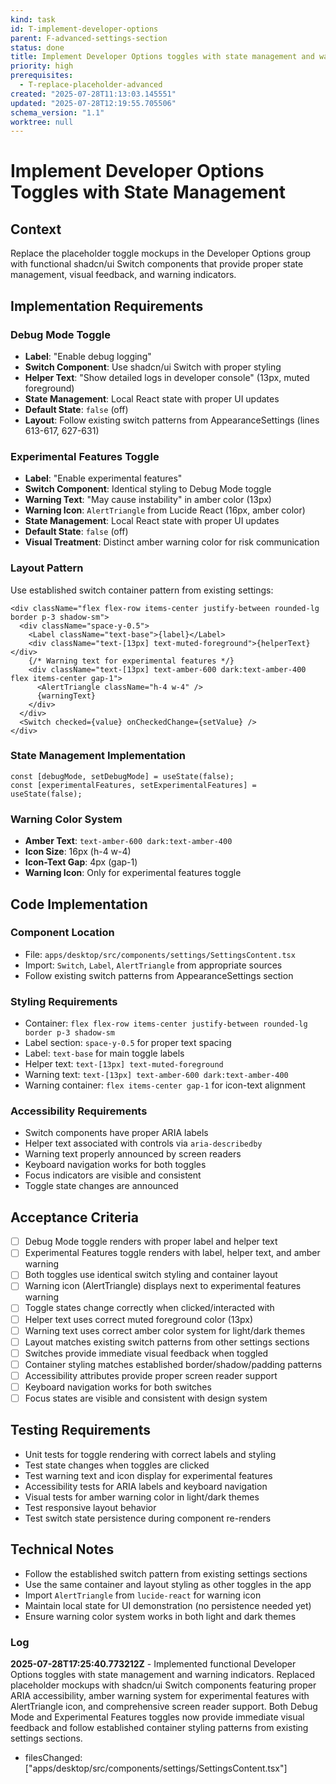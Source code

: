 ```yaml
---
kind: task
id: T-implement-developer-options
parent: F-advanced-settings-section
status: done
title: Implement Developer Options toggles with state management and warning indicators
priority: high
prerequisites:
  - T-replace-placeholder-advanced
created: "2025-07-28T11:13:03.145551"
updated: "2025-07-28T12:19:55.705506"
schema_version: "1.1"
worktree: null
---
```


# Implement Developer Options Toggles with State Management

## Context

Replace the placeholder toggle mockups in the Developer Options group with functional shadcn/ui Switch components that provide proper state management, visual feedback, and warning indicators.

## Implementation Requirements

### Debug Mode Toggle

- **Label**: "Enable debug logging"
- **Switch Component**: Use shadcn/ui Switch with proper styling
- **Helper Text**: "Show detailed logs in developer console" (13px, muted foreground)
- **State Management**: Local React state with proper UI updates
- **Default State**: `false` (off)
- **Layout**: Follow existing switch patterns from AppearanceSettings (lines 613-617, 627-631)

### Experimental Features Toggle

- **Label**: "Enable experimental features"
- **Switch Component**: Identical styling to Debug Mode toggle
- **Warning Text**: "May cause instability" in amber color (13px)
- **Warning Icon**: `AlertTriangle` from Lucide React (16px, amber color)
- **State Management**: Local React state with proper UI updates
- **Default State**: `false` (off)
- **Visual Treatment**: Distinct amber warning color for risk communication

### Layout Pattern

Use established switch container pattern from existing settings:

```tsx
<div className="flex flex-row items-center justify-between rounded-lg border p-3 shadow-sm">
  <div className="space-y-0.5">
    <Label className="text-base">{label}</Label>
    <div className="text-[13px] text-muted-foreground">{helperText}</div>
    {/* Warning text for experimental features */}
    <div className="text-[13px] text-amber-600 dark:text-amber-400 flex items-center gap-1">
      <AlertTriangle className="h-4 w-4" />
      {warningText}
    </div>
  </div>
  <Switch checked={value} onCheckedChange={setValue} />
</div>
```

### State Management Implementation

```tsx
const [debugMode, setDebugMode] = useState(false);
const [experimentalFeatures, setExperimentalFeatures] = useState(false);
```

### Warning Color System

- **Amber Text**: `text-amber-600 dark:text-amber-400`
- **Icon Size**: 16px (h-4 w-4)
- **Icon-Text Gap**: 4px (gap-1)
- **Warning Icon**: Only for experimental features toggle

## Code Implementation

### Component Location

- File: `apps/desktop/src/components/settings/SettingsContent.tsx`
- Import: `Switch`, `Label`, `AlertTriangle` from appropriate sources
- Follow existing switch patterns from AppearanceSettings section

### Styling Requirements

- Container: `flex flex-row items-center justify-between rounded-lg border p-3 shadow-sm`
- Label section: `space-y-0.5` for proper text spacing
- Label: `text-base` for main toggle labels
- Helper text: `text-[13px] text-muted-foreground`
- Warning text: `text-[13px] text-amber-600 dark:text-amber-400`
- Warning container: `flex items-center gap-1` for icon-text alignment

### Accessibility Requirements

- Switch components have proper ARIA labels
- Helper text associated with controls via `aria-describedby`
- Warning text properly announced by screen readers
- Keyboard navigation works for both toggles
- Focus indicators are visible and consistent
- Toggle state changes are announced

## Acceptance Criteria

- [ ] Debug Mode toggle renders with proper label and helper text
- [ ] Experimental Features toggle renders with label, helper text, and amber warning
- [ ] Both toggles use identical switch styling and container layout
- [ ] Warning icon (AlertTriangle) displays next to experimental features warning
- [ ] Toggle states change correctly when clicked/interacted with
- [ ] Helper text uses correct muted foreground color (13px)
- [ ] Warning text uses correct amber color system for light/dark themes
- [ ] Layout matches existing switch patterns from other settings sections
- [ ] Switches provide immediate visual feedback when toggled
- [ ] Container styling matches established border/shadow/padding patterns
- [ ] Accessibility attributes provide proper screen reader support
- [ ] Keyboard navigation works for both switches
- [ ] Focus states are visible and consistent with design system

## Testing Requirements

- Unit tests for toggle rendering with correct labels and styling
- Test state changes when toggles are clicked
- Test warning text and icon display for experimental features
- Accessibility tests for ARIA labels and keyboard navigation
- Visual tests for amber warning color in light/dark themes
- Test responsive layout behavior
- Test switch state persistence during component re-renders

## Technical Notes

- Follow the established switch pattern from existing settings sections
- Use the same container and layout styling as other toggles in the app
- Import `AlertTriangle` from `lucide-react` for warning icon
- Maintain local state for UI demonstration (no persistence needed yet)
- Ensure warning color system works in both light and dark themes

### Log

**2025-07-28T17:25:40.773212Z** - Implemented functional Developer Options toggles with state management and warning indicators. Replaced placeholder mockups with shadcn/ui Switch components featuring proper ARIA accessibility, amber warning system for experimental features with AlertTriangle icon, and comprehensive screen reader support. Both Debug Mode and Experimental Features toggles now provide immediate visual feedback and follow established container styling patterns from existing settings sections.

- filesChanged: ["apps/desktop/src/components/settings/SettingsContent.tsx"]
